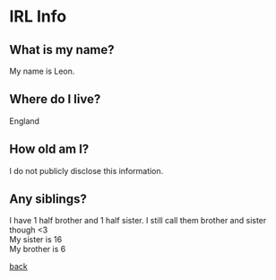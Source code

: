 # IRL Info
<link rel="icon" type="image/x-icon" href="/icons/irl.png">


## What is my name?
My name is Leon.

## Where do I live?
England

## How old am I?
I do not publicly disclose this information.

## Any siblings?
I have 1 half brother and 1 half sister. I still call them brother and sister though <3 <br> My sister is 16<br> My brother is 6

[back](./)

